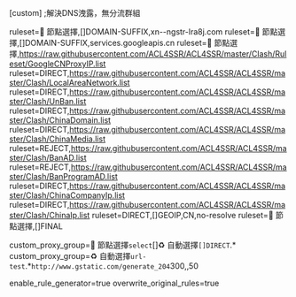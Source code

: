 [custom]
;解決DNS洩露，無分流群組

ruleset=🚀 節點選擇,[]DOMAIN-SUFFIX,xn--ngstr-lra8j.com
ruleset=🚀 節點選擇,[]DOMAIN-SUFFIX,services.googleapis.cn
ruleset=🚀 節點選擇,https://raw.githubusercontent.com/ACL4SSR/ACL4SSR/master/Clash/Ruleset/GoogleCNProxyIP.list
ruleset=DIRECT,https://raw.githubusercontent.com/ACL4SSR/ACL4SSR/master/Clash/LocalAreaNetwork.list
ruleset=DIRECT,https://raw.githubusercontent.com/ACL4SSR/ACL4SSR/master/Clash/UnBan.list
ruleset=DIRECT,https://raw.githubusercontent.com/ACL4SSR/ACL4SSR/master/Clash/ChinaDomain.list
ruleset=DIRECT,https://raw.githubusercontent.com/ACL4SSR/ACL4SSR/master/Clash/ChinaMedia.list
ruleset=REJECT,https://raw.githubusercontent.com/ACL4SSR/ACL4SSR/master/Clash/BanAD.list
ruleset=REJECT,https://raw.githubusercontent.com/ACL4SSR/ACL4SSR/master/Clash/BanProgramAD.list
ruleset=DIRECT,https://raw.githubusercontent.com/ACL4SSR/ACL4SSR/master/Clash/ChinaCompanyIp.list
ruleset=DIRECT,https://raw.githubusercontent.com/ACL4SSR/ACL4SSR/master/Clash/ChinaIp.list
ruleset=DIRECT,[]GEOIP,CN,no-resolve
ruleset=🚀 節點選擇,[]FINAL

custom_proxy_group=🚀 節點選擇`select`[]♻️ 自動選擇`[]DIRECT`.*
custom_proxy_group=♻️ 自動選擇`url-test`.*`http://www.gstatic.com/generate_204`300,,50

enable_rule_generator=true
overwrite_original_rules=true

